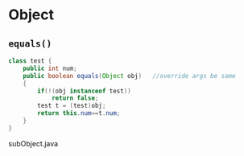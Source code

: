 # Object

## `equals()`

```java
class test {
    public int num;
    public boolean equals(Object obj)	//override args be same
    {
        if(!(obj instanceof test))
            return false;
        test t = (test)obj;
        return this.num==t.num;
    }
}
```

subObject.java